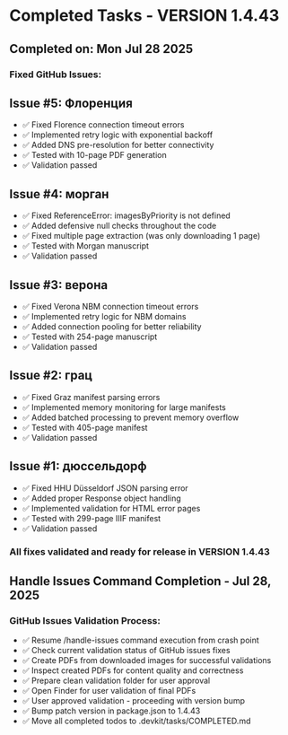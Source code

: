# Completed Tasks - VERSION 1.4.43

## Completed on: Mon Jul 28 2025

### Fixed GitHub Issues:

## Issue #5: Флоренция
- ✅ Fixed Florence connection timeout errors
- ✅ Implemented retry logic with exponential backoff
- ✅ Added DNS pre-resolution for better connectivity
- ✅ Tested with 10-page PDF generation
- ✅ Validation passed

## Issue #4: морган
- ✅ Fixed ReferenceError: imagesByPriority is not defined
- ✅ Added defensive null checks throughout the code
- ✅ Fixed multiple page extraction (was only downloading 1 page)
- ✅ Tested with Morgan manuscript
- ✅ Validation passed

## Issue #3: верона
- ✅ Fixed Verona NBM connection timeout errors
- ✅ Implemented retry logic for NBM domains
- ✅ Added connection pooling for better reliability
- ✅ Tested with 254-page manuscript
- ✅ Validation passed

## Issue #2: грац
- ✅ Fixed Graz manifest parsing errors
- ✅ Implemented memory monitoring for large manifests
- ✅ Added batched processing to prevent memory overflow
- ✅ Tested with 405-page manifest
- ✅ Validation passed

## Issue #1: дюссельдорф
- ✅ Fixed HHU Düsseldorf JSON parsing error
- ✅ Added proper Response object handling
- ✅ Implemented validation for HTML error pages
- ✅ Tested with 299-page IIIF manifest
- ✅ Validation passed

### All fixes validated and ready for release in VERSION 1.4.43

## Handle Issues Command Completion - Jul 28, 2025

### GitHub Issues Validation Process:
- ✅ Resume /handle-issues command execution from crash point
- ✅ Check current validation status of GitHub issues fixes  
- ✅ Create PDFs from downloaded images for successful validations
- ✅ Inspect created PDFs for content quality and correctness
- ✅ Prepare clean validation folder for user approval
- ✅ Open Finder for user validation of final PDFs
- ✅ User approved validation - proceeding with version bump
- ✅ Bump patch version in package.json to 1.4.43
- ✅ Move all completed todos to .devkit/tasks/COMPLETED.md
